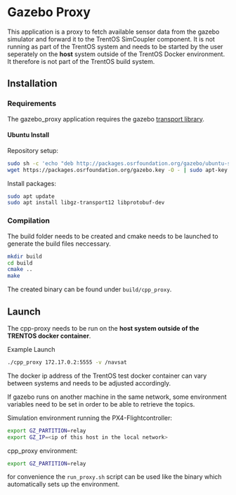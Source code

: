# Gazebo Proxy 

This application is a proxy to fetch available sensor data from the gazebo simulator and forward it to the TrentOS SimCoupler component.
It is not running as part of the TrentOS system and needs to be started by the user seperately on the **host** system outside of the TrentOS Docker environment. It therefore is not part of the TrentOS build system.


## Installation
### Requirements
The gazebo_proxy application requires the gazebo [transport library](https://gazebosim.org/api/transport/11.0/). 

#### Ubuntu Install
Repository setup:
```sh
sudo sh -c 'echo "deb http://packages.osrfoundation.org/gazebo/ubuntu-stable `lsb_release -cs` main" > /etc/apt/sources.list.d/gazebo-stable.list'
wget https://packages.osrfoundation.org/gazebo.key -O - | sudo apt-key add -
```

Install packages:
```sh
sudo apt update
sudo apt install libgz-transport12 libprotobuf-dev
```

### Compilation
The build folder needs to be created and cmake needs to be launched to generate the build files neccessary.
```sh
mkdir build
cd build
cmake ..
make
```

The created binary can be found under `build/cpp_proxy`.

## Launch
The cpp-proxy needs to be run on the **host system outside of the TRENTOS docker container**.

Example Launch
```sh
./cpp_proxy 172.17.0.2:5555 -v /navsat
```

The docker ip address of the TrentOS test docker container can vary between systems and needs to be adjusted accordingly.

If gazebo runs on another machine in the same network, some environment variables need to be set in order to be able to retrieve the topics.

Simulation environment running the PX4-Flightcontroller:
```sh
export GZ_PARTITION=relay
export GZ_IP=<ip of this host in the local network>
```

cpp_proxy environment:
```sh
export GZ_PARTITION=relay
```

for convenience the `run_proxy.sh` script can be used like the binary which automatically sets up the environment.
